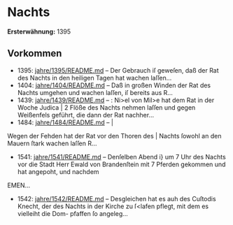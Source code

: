# Nachts

**Ersterwähnung:** 1395

## Vorkommen
- 1395: [jahre/1395/README.md](../jahre/1395/README.md) – Der Gebrauch iſ geweſen, daß der Rat des Nachts
in den heiligen Tagen hat wachen laſſen...
- 1404: [jahre/1404/README.md](../jahre/1404/README.md) – Daß in großen Winden der Rat des Nachts umgehen
und wachen laſſen, iſ bereits aus R...
- 1439: [jahre/1439/README.md](../jahre/1439/README.md) – : Ni>el von Mil>e hat dem Rat in der Woche Judica
| 2 Flöße des Nachts nehmen laſſen und gegen Weißenfels
geführt, die dann der Rat nachher...
- 1484: [jahre/1484/README.md](../jahre/1484/README.md) – |

Wegen der Fehden hat der Rat vor den Thoren des |
Nachts ſowohl an den Mauern ſtark wachen laſſen R...
- 1541: [jahre/1541/README.md](../jahre/1541/README.md) – Denſelben Abend i} um 7 Uhr des
Nachts vor die Stadt Herr Ewald von Brandenſtein mit
7 Pferden gekommen und hat angepoht, und nachdem


EMEN...
- 1542: [jahre/1542/README.md](../jahre/1542/README.md) – Desgleichen
hat es auh des Cuſtodis Knecht, der des Nachts in der
Kirche zu ſ<lafen pflegt, mit dem es vielleiht die Dom-
pfaffen ſo angeleg...
